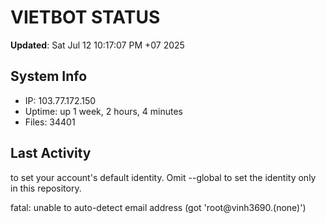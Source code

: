 # VIETBOT STATUS
**Updated**: Sat Jul 12 10:17:07 PM +07 2025

## System Info
- IP: 103.77.172.150
- Uptime: up 1 week, 2 hours, 4 minutes
- Files: 34401

## Last Activity

to set your account's default identity.
Omit --global to set the identity only in this repository.

fatal: unable to auto-detect email address (got 'root@vinh3690.(none)')
